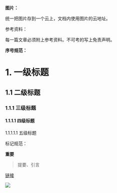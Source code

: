 **图片：**

统一把图片存到一个云上，文档内使用图片的云地址。

参考资料：

每一篇文章必须附上参考资料。不可考的写上免责声明。



**序号规范：**

# 1. 一级标题

## 1.1 二级标题

### 1.1.1 三级标题

#### 1.1.1.1 四级标题

1.1.1.1.1 五级标题



标记规范：

**重要**

> 提要、引言

[链接](https://www.baidu.com/s?wd=CRM&rsv_spt=1&rsv_iqid=0xb37ce94600008c89&issp=1&f=8&rsv_bp=1&rsv_idx=2&ie=utf-8&rqlang=cn&tn=98012088_5_dg&ch=12&rsv_enter=1&oq=%25E6%25B5%25B7%25E7%259B%2597%25E6%25A8%25A1%25E5%259E%258B&inputT=4751&rsv_t=f6e6aCwwSJVheOfYFqvygbL4Oy1eCyIsORFgw%2FE0kujk1Gi7J3L0%2FC2elkFCpwxAIJyXBw&rsv_pq=9a98b62900078ca7&rsv_sug3=17&rsv_sug1=15&rsv_sug7=100&rsv_sug2=0&rsv_sug4=4751)

![](http://image.woshipm.com/wp-files/2019/02/tjTe4byeF2OVFxBqW80U.png)

